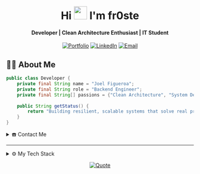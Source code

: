 <div align="center">
  <h1 align="center">Hi <img src="https://media.giphy.com/media/hvRJCLFzcasrR4ia7z/giphy.gif" width="35"> I'm fr0ste</h1>
<h4 align="center">Developer | Clean Architecture Enthusiast | IT Student</h4>
  
  [![Portfolio](https://img.shields.io/badge/Portfolio-555555?style=for-the-badge&logo=github&logoColor=white)](https://fr0ste.github.io/)
  [![LinkedIn](https://img.shields.io/badge/LinkedIn-0077B5?style=for-the-badge&logo=linkedin&logoColor=white)](https://www.linkedin.com/in/froste-dev)
  [![Email](https://img.shields.io/badge/Email-EA4335?style=for-the-badge&logo=gmail&logoColor=white)](mailto:figueroamartinezjoelfrancisco@gmail.com)
</div>

## 👨‍💻 About Me

```java
public class Developer {
    private final String name = "Joel Figueroa";
    private final String role = "Backend Engineer";
    private final String[] passions = {"Clean Architecture", "System Design", "DevOps", "Performance Optimization"};
    
    public String getStatus() {
        return "Building resilient, scalable systems that solve real problems";
    }
}
```

<details>
  <summary>☎️ Contact Me</summary>
<div>
  <samp>
    <h3 align="center">Let's Connect</h3>
    <p align="center">
      <a href="https://www.linkedin.com/in/froste-dev" target="blank">
        <img src="https://img.shields.io/badge/linkedin-%230077B5.svg?style=for-the-badge&logo=linkedin&logoColor=white" height="30"/>
      </a>
      <a href="mailto:figueroamartinezjoelfrancisco@gmail.com" target="blank">
        <img src="https://img.shields.io/badge/gmail-EA4335.svg?style=for-the-badge&logo=gmail&logoColor=white" height="30"/>
      </a>
    </p>
  </samp>
</div>
</details>

---

<details>
  <summary>⚙️ My Tech Stack</summary>
<div>
  <samp>

## 🛠️ Technical Skills

### Languages & Frameworks
<p align="left">
  <img src="https://img.shields.io/badge/Java-ED8B00?style=flat-square&logo=openjdk&logoColor=white" height="25"/>
  <img src="https://img.shields.io/badge/Kotlin-7F52FF?style=flat-square&logo=kotlin&logoColor=white" height="25"/>
  <img src="https://img.shields.io/badge/PHP-777BB4?style=flat-square&logo=php&logoColor=white" height="25"/>
  <img src="https://img.shields.io/badge/Spring_Boot-6DB33F?style=flat-square&logo=spring-boot&logoColor=white" height="25"/>
  <img src="https://img.shields.io/badge/Laravel-FF2D20?style=flat-square&logo=laravel&logoColor=white" height="25"/>
  <img src="https://img.shields.io/badge/Grails-8DC63F?style=flat-square&logo=grails&logoColor=white" height="25"/>
</p>

### Frontend Technologies
<p align="left">
  <img src="https://img.shields.io/badge/HTML5-E34F26?style=flat-square&logo=html5&logoColor=white" height="25"/>
  <img src="https://img.shields.io/badge/CSS3-1572B6?style=flat-square&logo=css3&logoColor=white" height="25"/>
  <img src="https://img.shields.io/badge/JavaScript-F7DF1E?style=flat-square&logo=javascript&logoColor=black" height="25"/>
  <img src="https://img.shields.io/badge/Angular-DD0031?style=flat-square&logo=angular&logoColor=white" height="25"/>
</p>

### Database & ORM
<p align="left">
  <img src="https://img.shields.io/badge/MySQL-4479A1?style=flat-square&logo=mysql&logoColor=white" height="25"/>
  <img src="https://img.shields.io/badge/PostgreSQL-316192?style=flat-square&logo=postgresql&logoColor=white" height="25"/>
  <img src="https://img.shields.io/badge/MariaDB-003545?style=flat-square&logo=mariadb&logoColor=white" height="25"/>
  <img src="https://img.shields.io/badge/Hibernate-59666C?style=flat-square&logo=hibernate&logoColor=white" height="25"/>
</p>

### DevOps & Cloud
<p align="left">
  <img src="https://img.shields.io/badge/Docker-2496ED?style=flat-square&logo=docker&logoColor=white" height="25"/>
  <img src="https://img.shields.io/badge/Git-F05032?style=flat-square&logo=git&logoColor=white" height="25"/>
  <img src="https://img.shields.io/badge/CI/CD-2088FF?style=flat-square&logo=github-actions&logoColor=white" height="25"/>
  <img src="https://img.shields.io/badge/Linux-FCC624?style=flat-square&logo=linux&logoColor=black" height="25"/>
</p>

### Security
<p align="left">
  <img src="https://img.shields.io/badge/Keycloak-352A44?style=flat-square&logo=keycloak&logoColor=white" height="25"/>
  <img src="https://img.shields.io/badge/JWT-000000?style=flat-square&logo=json-web-tokens&logoColor=white" height="25"/>
  <img src="https://img.shields.io/badge/OAuth2-EB5424?style=flat-square&logo=auth0&logoColor=white" height="25"/>
</p>

### 🧠 I’ve Worked With

- Microservices with secure REST APIs
- On-premise deployments with Docker Swarm
- Clean architecture & layered design in fullstack apps
- Jira automation and agile workflows
- Batch data processing (Excel → DB)

  </samp>
</div>
</details>

<p align = "center">
	<a href="https://github.com/piyushsuthar/github-readme-quotes"> <img alt = "Quote" src="https://quotes-github-readme.vercel.app/api?type=horizontal&theme=tokyonight&animation=grow_out_in&quoteCategory=programming">
</p>
